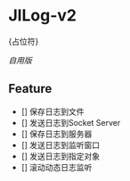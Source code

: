 # JlLog-v2
{占位符}

*自用版*


## Feature

- [] 保存日志到文件
- [] 发送日志到Socket Server
- [] 保存日志到服务器
- [] 发送日志到监听窗口
- [] 发送日志到指定对象
- [] 滚动动态日志监听
